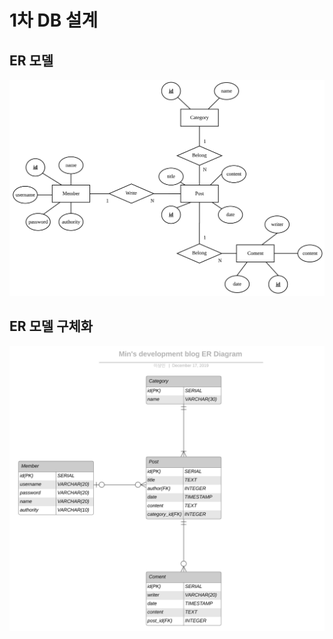 # 1차 DB 설계

## ER 모델

<img src="../capture/db1.png">

## ER 모델 구체화

<img src="../capture/db1_1.png">

